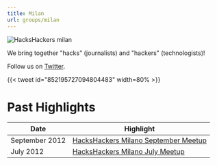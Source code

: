 ```yaml
---
title: Milan
url: groups/milan
---
```


![HacksHackers milan](https://pbs.twimg.com/media/Axi8nA7CEAATH-a?format=jpg&name=medium)

We bring together "hacks" (journalists) and "hackers" (technologists)!

Follow us on [Twitter](https://twitter.com/HacksHackersNOL).

{{< tweet id="852195727094804483" width=80% >}}

# Past Highlights

| **Date**  | **Highlight** |  
|-----------|---------------|  
| September 2012 | [HacksHackers Milano September Meetup](https://twitter.com/HacksHackersMI/status/250253850068545538) |
| July 2012 | [HacksHackers Milano July Meetup](https://twitter.com/HacksHackersMI/status/221514625697595392) |   
